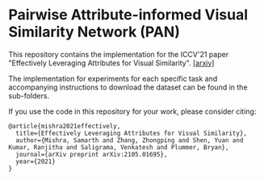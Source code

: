 # Pairwise Attribute-informed Visual Similarity Network (PAN)

This repository contains the implementation for the ICCV'21 paper 
"Effectively Leveraging Attributes for Visual Similarity". 
[[arxiv]](https://arxiv.org/abs/2105.01695)

The implementation for experiments for each specific task and accompanying instructions 
to download the dataset can be found in the sub-folders. 

If you use the code in this repository for your work, please consider citing:
```
@article{mishra2021effectively,
  title={Effectively Leveraging Attributes for Visual Similarity},
  author={Mishra, Samarth and Zhang, Zhongping and Shen, Yuan and Kumar, Ranjitha and Saligrama, Venkatesh and Plummer, Bryan},
  journal={arXiv preprint arXiv:2105.01695},
  year={2021}
}
```

